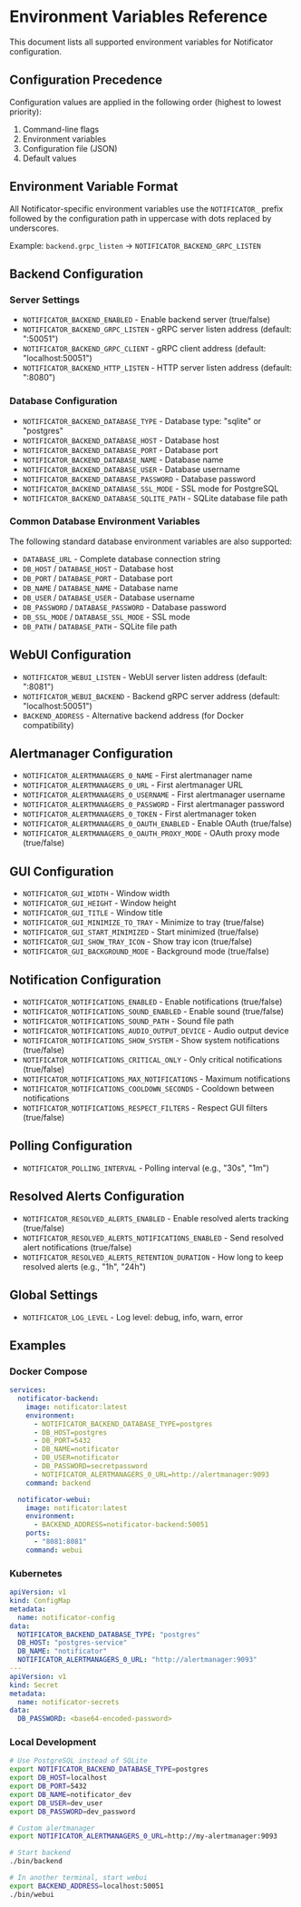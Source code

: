 # Environment Variables Reference

This document lists all supported environment variables for Notificator configuration.

## Configuration Precedence

Configuration values are applied in the following order (highest to lowest priority):
1. Command-line flags
2. Environment variables  
3. Configuration file (JSON)
4. Default values

## Environment Variable Format

All Notificator-specific environment variables use the `NOTIFICATOR_` prefix followed by the configuration path in uppercase with dots replaced by underscores.

Example: `backend.grpc_listen` → `NOTIFICATOR_BACKEND_GRPC_LISTEN`

## Backend Configuration

### Server Settings
- `NOTIFICATOR_BACKEND_ENABLED` - Enable backend server (true/false)
- `NOTIFICATOR_BACKEND_GRPC_LISTEN` - gRPC server listen address (default: ":50051")
- `NOTIFICATOR_BACKEND_GRPC_CLIENT` - gRPC client address (default: "localhost:50051")
- `NOTIFICATOR_BACKEND_HTTP_LISTEN` - HTTP server listen address (default: ":8080")

### Database Configuration
- `NOTIFICATOR_BACKEND_DATABASE_TYPE` - Database type: "sqlite" or "postgres"
- `NOTIFICATOR_BACKEND_DATABASE_HOST` - Database host
- `NOTIFICATOR_BACKEND_DATABASE_PORT` - Database port
- `NOTIFICATOR_BACKEND_DATABASE_NAME` - Database name
- `NOTIFICATOR_BACKEND_DATABASE_USER` - Database username
- `NOTIFICATOR_BACKEND_DATABASE_PASSWORD` - Database password
- `NOTIFICATOR_BACKEND_DATABASE_SSL_MODE` - SSL mode for PostgreSQL
- `NOTIFICATOR_BACKEND_DATABASE_SQLITE_PATH` - SQLite database file path

### Common Database Environment Variables
The following standard database environment variables are also supported:
- `DATABASE_URL` - Complete database connection string
- `DB_HOST` / `DATABASE_HOST` - Database host
- `DB_PORT` / `DATABASE_PORT` - Database port
- `DB_NAME` / `DATABASE_NAME` - Database name
- `DB_USER` / `DATABASE_USER` - Database username
- `DB_PASSWORD` / `DATABASE_PASSWORD` - Database password
- `DB_SSL_MODE` / `DATABASE_SSL_MODE` - SSL mode
- `DB_PATH` / `DATABASE_PATH` - SQLite file path

## WebUI Configuration

- `NOTIFICATOR_WEBUI_LISTEN` - WebUI server listen address (default: ":8081")
- `NOTIFICATOR_WEBUI_BACKEND` - Backend gRPC server address (default: "localhost:50051")
- `BACKEND_ADDRESS` - Alternative backend address (for Docker compatibility)

## Alertmanager Configuration

- `NOTIFICATOR_ALERTMANAGERS_0_NAME` - First alertmanager name
- `NOTIFICATOR_ALERTMANAGERS_0_URL` - First alertmanager URL
- `NOTIFICATOR_ALERTMANAGERS_0_USERNAME` - First alertmanager username
- `NOTIFICATOR_ALERTMANAGERS_0_PASSWORD` - First alertmanager password
- `NOTIFICATOR_ALERTMANAGERS_0_TOKEN` - First alertmanager token
- `NOTIFICATOR_ALERTMANAGERS_0_OAUTH_ENABLED` - Enable OAuth (true/false)
- `NOTIFICATOR_ALERTMANAGERS_0_OAUTH_PROXY_MODE` - OAuth proxy mode (true/false)

## GUI Configuration

- `NOTIFICATOR_GUI_WIDTH` - Window width
- `NOTIFICATOR_GUI_HEIGHT` - Window height
- `NOTIFICATOR_GUI_TITLE` - Window title
- `NOTIFICATOR_GUI_MINIMIZE_TO_TRAY` - Minimize to tray (true/false)
- `NOTIFICATOR_GUI_START_MINIMIZED` - Start minimized (true/false)
- `NOTIFICATOR_GUI_SHOW_TRAY_ICON` - Show tray icon (true/false)
- `NOTIFICATOR_GUI_BACKGROUND_MODE` - Background mode (true/false)

## Notification Configuration

- `NOTIFICATOR_NOTIFICATIONS_ENABLED` - Enable notifications (true/false)
- `NOTIFICATOR_NOTIFICATIONS_SOUND_ENABLED` - Enable sound (true/false)
- `NOTIFICATOR_NOTIFICATIONS_SOUND_PATH` - Sound file path
- `NOTIFICATOR_NOTIFICATIONS_AUDIO_OUTPUT_DEVICE` - Audio output device
- `NOTIFICATOR_NOTIFICATIONS_SHOW_SYSTEM` - Show system notifications (true/false)
- `NOTIFICATOR_NOTIFICATIONS_CRITICAL_ONLY` - Only critical notifications (true/false)
- `NOTIFICATOR_NOTIFICATIONS_MAX_NOTIFICATIONS` - Maximum notifications
- `NOTIFICATOR_NOTIFICATIONS_COOLDOWN_SECONDS` - Cooldown between notifications
- `NOTIFICATOR_NOTIFICATIONS_RESPECT_FILTERS` - Respect GUI filters (true/false)

## Polling Configuration

- `NOTIFICATOR_POLLING_INTERVAL` - Polling interval (e.g., "30s", "1m")

## Resolved Alerts Configuration

- `NOTIFICATOR_RESOLVED_ALERTS_ENABLED` - Enable resolved alerts tracking (true/false)
- `NOTIFICATOR_RESOLVED_ALERTS_NOTIFICATIONS_ENABLED` - Send resolved alert notifications (true/false)
- `NOTIFICATOR_RESOLVED_ALERTS_RETENTION_DURATION` - How long to keep resolved alerts (e.g., "1h", "24h")

## Global Settings

- `NOTIFICATOR_LOG_LEVEL` - Log level: debug, info, warn, error

## Examples

### Docker Compose
```yaml
services:
  notificator-backend:
    image: notificator:latest
    environment:
      - NOTIFICATOR_BACKEND_DATABASE_TYPE=postgres
      - DB_HOST=postgres
      - DB_PORT=5432
      - DB_NAME=notificator
      - DB_USER=notificator
      - DB_PASSWORD=secretpassword
      - NOTIFICATOR_ALERTMANAGERS_0_URL=http://alertmanager:9093
    command: backend

  notificator-webui:
    image: notificator:latest
    environment:
      - BACKEND_ADDRESS=notificator-backend:50051
    ports:
      - "8081:8081"
    command: webui
```

### Kubernetes
```yaml
apiVersion: v1
kind: ConfigMap
metadata:
  name: notificator-config
data:
  NOTIFICATOR_BACKEND_DATABASE_TYPE: "postgres"
  DB_HOST: "postgres-service"
  DB_NAME: "notificator"
  NOTIFICATOR_ALERTMANAGERS_0_URL: "http://alertmanager:9093"
---
apiVersion: v1
kind: Secret
metadata:
  name: notificator-secrets
data:
  DB_PASSWORD: <base64-encoded-password>
```

### Local Development
```bash
# Use PostgreSQL instead of SQLite
export NOTIFICATOR_BACKEND_DATABASE_TYPE=postgres
export DB_HOST=localhost
export DB_PORT=5432
export DB_NAME=notificator_dev
export DB_USER=dev_user
export DB_PASSWORD=dev_password

# Custom alertmanager
export NOTIFICATOR_ALERTMANAGERS_0_URL=http://my-alertmanager:9093

# Start backend
./bin/backend

# In another terminal, start webui
export BACKEND_ADDRESS=localhost:50051
./bin/webui
```
